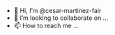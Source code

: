 - 👋 Hi, I’m @cesar-martinez-fair
- 💞️ I’m looking to collaborate on ...
- 📫 How to reach me ...

<!---
cesar-martinez-fair/cesar-martinez-fair is a ✨ special ✨ repository because its `README.md` (this file) appears on your GitHub profile.
You can click the Preview link to take a look at your changes.
--->
